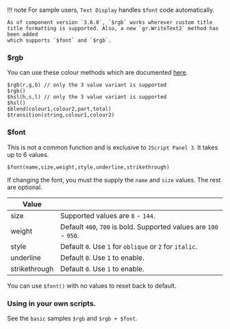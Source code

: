 !!! note
	For sample users, `Text Display` handles `$font` code automatically.

	As of component version `3.6.0`, `$rgb` works wherever custom title
	title formatting is supported. Also, a new `gr.WriteText2` method has been added
	which supports `$font` and `$rgb`.

### $rgb

You can use these colour methods which are documented [here](https://wiki.hydrogenaud.io/index.php?title=Foobar2000:Title_Formatting_Reference#Historical_and_Columns_UI_color_functions).

```
$rgb(r,g,b) // only the 3 value variant is supported
$rgb()
$hsl(h,s,l) // only the 3 value variant is supported
$hsl()
$blend(colour1,colour2,part,total)
$transition(string,colour1,colour2)
```

### $font

This is not a common function and is exclusive to `JScript Panel 3`. It takes up to 6 values.

`$font(name,size,weight,style,underline,strikethrough)`

If changing the font, you must the supply the `name` and `size` values. The rest are optional.

|Value||
|---|---|
|size|Supported values are `8` - `144`.
|weight|Default `400`, `700` is bold. Supported values are `100` - `950`.|
|style|Default `0`. Use `1` for `oblique` or `2` for `italic`.|
|underline|Default `0`. Use `1` to enable.|
|strikethrough|Default `0`. Use `1` to enable.|

You can use `$font()` with no values to reset back to default.

### Using in your own scripts.

See the `basic` samples `$rgb` and `$rgb + $font`.
